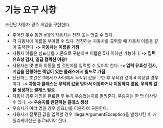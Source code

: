 # 기능 요구 사항
초간단 자동차 경주 게임을 구현한다.

- 주어진 횟수 동안 n대의 자동차는 전진 또는 멈출 수 있다.
- 각 자동차에 이름을 부여할 수 있다. 전진하는 자동차를 출력할 때 자동차 이름을 같이 출력한다. **-> 자동차는 이름을 가짐**
- 자동차 이름은 쉼표(,)를 기준으로 구분하며 이름은 5자 이하만 가능하다. **-> 입력 유효성 검사, 일급 컬렉션 이용?**
- 사용자는 몇 번의 이동을 할 것인지를 입력할 수 있어야 한다. **-> 입력 유효성 검사, 게임을 진행하는 책임이 있는 클래스에서 필드로 가짐**
- 전진하는 조건은 0에서 9 사이에서 무작위 값을 구한 후 무작위 값이 4 이상일 경우이다. **-> 자동차 클래스는 무작위 값을 받아서 이동하거나 이동하지 않음, 무작위 값을 생성하는 클래스 필요**
- 자동차 경주 게임을 완료한 후 누가 우승했는지를 알려준다. 우승자는 한 명 이상일 수 있다. **-> 우승자를 판단하는 클래스 생성**
- 우승자가 여러 명일 경우 쉼표(,)를 이용하여 구분한다.
- 사용자가 잘못된 값을 입력할 경우 IllegalArgumentException을 발생시킨 후 애플리케이션은 종료되어야 한다.